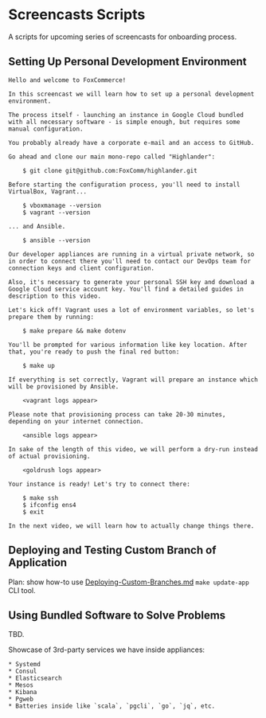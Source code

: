 # Screencasts Scripts

A scripts for upcoming series of screencasts for onboarding process.

## Setting Up Personal Development Environment

```
Hello and welcome to FoxCommerce!

In this screencast we will learn how to set up a personal development environment.

The process itself - launching an instance in Google Cloud bundled with all necessary software - is simple enough, but requires some manual configuration.

You probably already have a corporate e-mail and an access to GitHub.

Go ahead and clone our main mono-repo called "Highlander":

    $ git clone git@github.com:FoxComm/highlander.git

Before starting the configuration process, you'll need to install VirtualBox, Vagrant...

    $ vboxmanage --version
    $ vagrant --version

... and Ansible.

    $ ansible --version

Our developer appliances are running in a virtual private network, so in order to connect there you'll need to contact our DevOps team for connection keys and client configuration.

Also, it's necessary to generate your personal SSH key and download a Google Cloud service account key. You'll find a detailed guides in description to this video.

Let's kick off! Vagrant uses a lot of environment variables, so let's prepare them by running:

    $ make prepare && make dotenv

You'll be prompted for various information like key location. After that, you're ready to push the final red button:

    $ make up

If everything is set correctly, Vagrant will prepare an instance which will be provisioned by Ansible.

    <vagrant logs appear>

Please note that provisioning process can take 20-30 minutes, depending on your internet connection.

    <ansible logs appear>

In sake of the length of this video, we will perform a dry-run instead of actual provisioning.

    <goldrush logs appear>

Your instance is ready! Let's try to connect there:

    $ make ssh
    $ ifconfig ens4
    $ exit

In the next video, we will learn how to actually change things there.
```

## Deploying and Testing Custom Branch of Application

Plan: show how-to use [Deploying-Custom-Branches.md](engineering-wiki/devops/Deploying-Custom-Branches.md) `make update-app` CLI tool.

## Using Bundled Software to Solve Problems

TBD.

Showcase of 3rd-party services we have inside appliances:

    * Systemd
    * Consul
    * Elasticsearch
    * Mesos
    * Kibana
    * Pgweb
    * Batteries inside like `scala`, `pgcli`, `go`, `jq`, etc.
